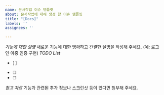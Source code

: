 ```yaml
---
name: 문서작업 이슈 템플릿
about: 문서작업에 대해 생성 할 이슈 템플릿
title: "[Docs]"
labels: ''
assignees: ''

---
```


*기능에 대한 설명*
새로운 기능에 대한 명확하고 간결한 설명을 작성해 주세요.
(예: 로그인 이중 인증 구현)
*TODO List*
- [ ]
- [ ]
- [ ]
*참고 자료*
기능과 관련된 추가 정보나 스크린샷 등이 있다면 첨부해 주세요.
